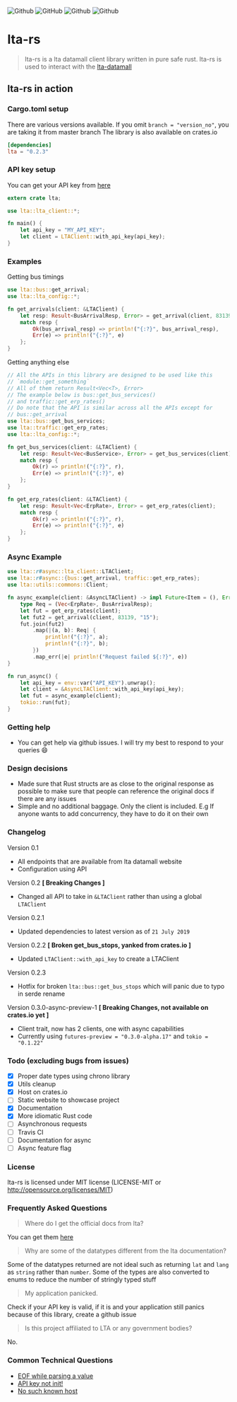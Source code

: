 ![Github](https://img.shields.io/badge/-lta--rs-blueviolet.svg?style=for-the-badge)
![GitHub](https://img.shields.io/badge/license-mit-blueviolet.svg?style=for-the-badge)
![Github](https://img.shields.io/badge/crates.io-lta%20%3D%20%220.2.3%22-blueviolet.svg?style=for-the-badge)
![Github](https://img.shields.io/badge/rust-1.3.6-blueviolet.svg?style=for-the-badge)

# lta-rs
> lta-rs is a lta datamall client library written in pure safe rust. lta-rs is used to interact with the [lta-datamall](https://www.mytransport.sg/content/mytransport/home/dataMall.html)

## lta-rs in action

### Cargo.toml setup
There are various versions available. If you omit `branch = "version_no"`, you are taking it from master branch
The library is also available on crates.io
```toml
[dependencies]
lta = "0.2.3"
```

### API key setup
You can get your API key from [here](https://www.mytransport.sg/content/mytransport/home/dataMall/request-for-api.html)

```rust
extern crate lta;

use lta::lta_client::*;

fn main() {
    let api_key = "MY_API_KEY";
    let client = LTAClient::with_api_key(api_key);
}

```

### Examples

Getting bus timings
```rust
use lta::bus::get_arrival;
use lta::lta_config::*;

fn get_arrivals(client: &LTAClient) {
    let resp: Result<BusArrivalResp, Error> = get_arrival(client, 83139, "15");
    match resp {
        Ok(bus_arrival_resp) => println!("{:?}", bus_arrival_resp),
        Err(e) => println!("{:?}", e)
    };
}
```

Getting anything else
```rust
// All the APIs in this library are designed to be used like this
// `module::get_something`
// All of them return Result<Vec<T>, Error>
// The example below is bus::get_bus_services()
// and traffic::get_erp_rates()
// Do note that the API is similar across all the APIs except for
// bus::get_arrival
use lta::bus::get_bus_services;
use lta::traffic::get_erp_rates;
use lta::lta_config::*;

fn get_bus_services(client: &LTAClient) {
    let resp: Result<Vec<BusService>, Error> = get_bus_services(client);
    match resp {
        Ok(r) => println!("{:?}", r),
        Err(e) => println!("{:?}", e)
    };
}

fn get_erp_rates(client: &LTAClient) {
    let resp: Result<Vec<ErpRate>, Error> = get_erp_rates(client);
    match resp {
        Ok(r) => println!("{:?}", r),
        Err(e) => println!("{:?}", e)
    };
}
```


### Async Example
```rust
use lta::r#async::lta_client::LTAClient;
use lta::r#async::{bus::get_arrival, traffic::get_erp_rates};
use lta::utils::commons::Client;

fn async_example(client: &AsyncLTAClient) -> impl Future<Item = (), Error = ()> {
    type Req = (Vec<ErpRate>, BusArrivalResp);
    let fut = get_erp_rates(client);
    let fut2 = get_arrival(client, 83139, "15");
    fut.join(fut2)
        .map(|(a, b): Req| {
            println!("{:?}", a);
            println!("{:?}", b);
        })
        .map_err(|e| println!("Request failed ${:?}", e))
}

fn run_async() {
    let api_key = env::var("API_KEY").unwrap();
    let client = &AsyncLTAClient::with_api_key(api_key);
    let fut = async_example(client);
    tokio::run(fut);
}
```

### Getting help
- You can get help via github issues. I will try my best to respond to your queries :smile:

### Design decisions
- Made sure that Rust structs are as close to the original response as possible to make sure that people can reference the original docs if there are any issues 
- Simple and no additional baggage. Only the client is included. E.g If anyone wants to add concurrency, they have to do it on their own

### Changelog
Version 0.1
- All endpoints that are available from lta datamall website
- Configuration using API

Version 0.2 **[ Breaking Changes ]**
- Changed all API to take in `&LTAClient` rather than using a global `LTAClient`

Version 0.2.1
- Updated dependencies to latest version as of `21 July 2019`

Version 0.2.2 **[ Broken get_bus_stops, yanked from crates.io ]**
- Updated `LTAClient::with_api_key` to create a LTAClient

Version 0.2.3
- Hotfix for broken `lta::bus::get_bus_stops` which will panic due to typo in serde rename

Version 0.3.0-async-preview-1 **[ Breaking Changes, not available on crates.io yet ]**
- Client trait, now has 2 clients, one with async capabilities
- Currently using `futures-preview = "0.3.0-alpha.17"` and `tokio = "0.1.22"` 

### Todo (excluding bugs from issues)
- [x] Proper date types using chrono library
- [x] Utils cleanup
- [x] Host on crates.io
- [ ] Static website to showcase project
- [x] Documentation
- [x] More idiomatic Rust code
- [ ] Asynchronous requests
- [ ] Travis CI
- [ ] Documentation for async 
- [ ] Async feature flag 

### License
lta-rs is licensed under MIT license (LICENSE-MIT or http://opensource.org/licenses/MIT)

### Frequently Asked Questions

> Where do I get the official docs from lta?

You can get them [here](https://www.mytransport.sg/content/dam/datamall/datasets/LTA_DataMall_API_User_Guide.pdf)

> Why are some of the datatypes different from the lta documentation?

Some of the datatypes returned are not ideal such as returning `lat` and `lang` as `string` rather than `number`. Some of the types are also converted to enums to reduce the number of stringly typed stuff

> My application panicked.

Check if your API key is valid, if it is and your application still panics because of this library, create a github issue

> Is this project affiliated to LTA or any government bodies?

No.


### Common Technical Questions
- [EOF while parsing a value](https://github.com/BudiNverse/lta-rs/issues/1)
- [API key not init!](https://github.com/BudiNverse/lta-rs/issues/2)
- [No such known host](https://github.com/BudiNverse/lta-rs/issues/3)